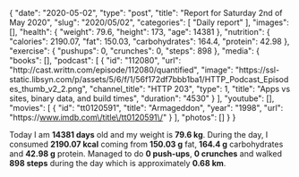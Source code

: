 {
    "date": "2020-05-02",
    "type": "post",
    "title": "Report for Saturday 2nd of May 2020",
    "slug": "2020\/05\/02",
    "categories": [
        "Daily report"
    ],
    "images": [],
    "health": {
        "weight": 79.6,
        "height": 173,
        "age": 14381
    },
    "nutrition": {
        "calories": 2190.07,
        "fat": 150.03,
        "carbohydrates": 164.4,
        "protein": 42.98
    },
    "exercise": {
        "pushups": 0,
        "crunches": 0,
        "steps": 898
    },
    "media": {
        "books": [],
        "podcast": [
            {
                "id": "112080",
                "url": "http:\/\/cast.writtn.com\/episode\/112080\/quantified",
                "image": "https:\/\/ssl-static.libsyn.com\/p\/assets\/5\/6\/f\/1\/56f172df7bbb1ba1\/HTTP_Podcast_Episodes_thumb_v2_2.png",
                "channel_title": "HTTP 203",
                "type": 1,
                "title": "Apps vs sites, binary data, and build times",
                "duration": "4530"
            }
        ],
        "youtube": [],
        "movies": [
            {
                "id": "tt0120591",
                "title": "Armageddon",
                "year": "1998",
                "url": "https:\/\/www.imdb.com\/title\/tt0120591\/"
            }
        ],
        "photos": []
    }
}

Today I am <strong>14381 days</strong> old and my weight is <strong>79.6 kg</strong>. During the day, I consumed <strong>2190.07 kcal</strong> coming from <strong>150.03 g</strong> fat, <strong>164.4 g</strong> carbohydrates and <strong>42.98 g</strong> protein. Managed to do <strong>0 push-ups</strong>, <strong>0 crunches</strong> and walked <strong>898 steps</strong> during the day which is approximately <strong>0.68 km</strong>.